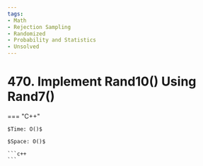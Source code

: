 ```yaml
---
tags:
- Math
- Rejection Sampling
- Randomized
- Probability and Statistics
- Unsolved
---
```



# 470. Implement Rand10() Using Rand7()

=== "C++"

    $Time: O()$

    $Space: O()$

    ```c++
    ```